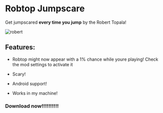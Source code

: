 # Robtop Jumpscare

Get jumpscared **every time you jump** by the Robert Topala!

![robert](n.robtop-jumpscare/RobertTopala.png)

## Features:
- Robtop might now appear with a 1% chance while youre playing! Check the mod settings to activate it

- Scary!
- Android support!
- Works in my machine!

### Download now!!!!!!!!!!
